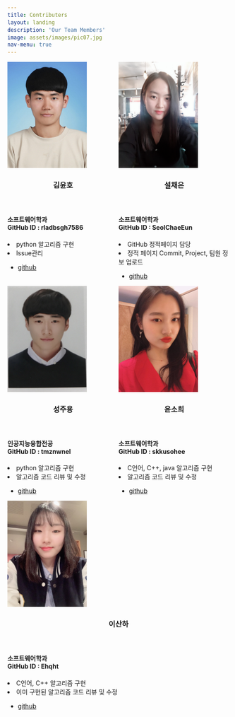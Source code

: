 ```yaml
---
title: Contributers
layout: landing
description: 'Our Team Members'
image: assets/images/pic07.jpg
nav-menu: true
---
```


<!-- Main -->
<div id="main">

<section id="one" class="spotlights">
	<section>
		<div style="float: left; width: 50%;">
			<a href="generic.html" class="image">
				<img src="assets/images/kimyoonho.jpg" alt="" width="180" height="240" data-position="center center" />
			</a>
			<div class="inner">
				<header class="major">
					<h3>김윤호</h3>
				</header>
				<p><h4>소프트웨어학과<br/>GitHub ID : rladbsgh7586</h4><li>python 알고리즘 구현</li><li>Issue관리</li></p>
				<ul class="actions">
					<li><a href="https://github.com/rladbsgh7586" target="_blank" class="button">github</a></li>
				</ul>
			</div>
		</div>
		<div style="float: left; width: 50%;">
			<a href="generic.html" class="image">
				<img src="assets/images/seolchaeeun.jpg" alt="" width="180" height="240" data-position="center center" />
			</a>
			<div class="inner">
				<header class="major">
					<h3>설채은</h3>
				</header>
				<p><h4>소프트웨어학과<br/>GitHub ID : SeolChaeEun</h4><li>GitHub 정적페이지 담당</li><li>정적 페이지 Commit, Project, 팀원 정보 업로드</li></p>
				<ul class="actions">
					<li><a href="https://github.com/rladbsgh7586" target="_blank" class="button">github</a></li>
				</ul>
			</div>
		</div>
	</section>
	<section>
		<div style="float: left; width: 50%;">
			<a href="generic.html" class="image">
				<img src="assets/images/seongjooyoung.jpg" alt="" width="180" height="240" data-position="center center" />
			</a>
			<div class="inner">
				<header class="major">
					<h3>성주용</h3>
				</header>
				<p><h4>인공지능융합전공<br/>GitHub ID : tmznwnel</h4><li>python 알고리즘 구현</li><li>알고리즘 코드 리뷰 및 수정</li></p>
				<ul class="actions">
					<li><a href="https://github.com/tmznwnel" target="_blank" class="button">github</a></li>
				</ul>
			</div>
		</div>
		<div style="float: left; width: 50%;">
			<a href="generic.html" class="image">
				<img src="assets/images/yoonsohee.jpg" alt="" width="180" height="240" data-position="center center" />
			</a>
			<div class="inner">
				<header class="major">
					<h3>윤소희</h3>
				</header>
				<p><h4>소프트웨어학과<br/>GitHub ID : skkusohee</h4><li>C언어, C++, java 알고리즘 구현</li><li>알고리즘 코드 리뷰 및 수정</li></p>
				<ul class="actions">
					<li><a href="https://github.com/skkusohee" target="_blank" class="button">github</a></li>
				</ul>
			</div>
		</div>
	</section>
	<section>
		<div>
			<a href="generic.html" class="image">
				<img src="assets/images/leesanha.jpg" alt="" width="180" height="240" data-position="center center" />
			</a>
			<div class="inner">
				<header class="major">
					<h3>이산하</h3>
				</header>
				<p><h4>소프트웨어학과<br/>GitHub ID : Ehqht</h4><li>C언어, C++ 알고리즘 구현</li><li>이미 구현된 알고리즘 코드 리뷰 및 수정</li></p>
				<ul class="actions">
					<li><a href="https://github.com/Ehqht" target="_blank" class="button">github</a></li>
				</ul>
			</div>
		</div>
	</section>
</section>

</div>
